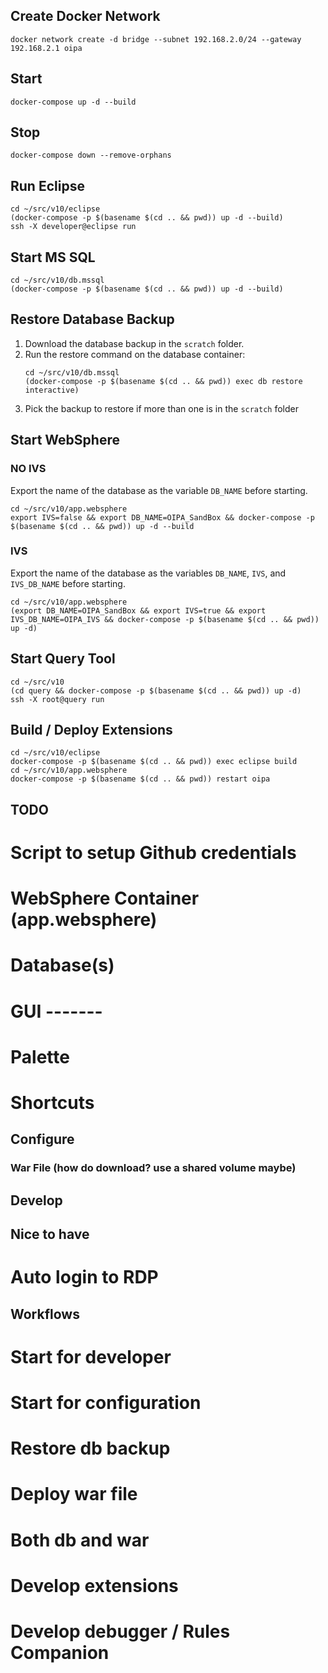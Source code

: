 ## Create Docker Network
```
docker network create -d bridge --subnet 192.168.2.0/24 --gateway 192.168.2.1 oipa
```

## Start
```
docker-compose up -d --build
```

## Stop
```
docker-compose down --remove-orphans
```

## Run Eclipse
```
cd ~/src/v10/eclipse
(docker-compose -p $(basename $(cd .. && pwd)) up -d --build)
ssh -X developer@eclipse run
```

## Start MS SQL
```
cd ~/src/v10/db.mssql
(docker-compose -p $(basename $(cd .. && pwd)) up -d --build)
```

## Restore Database Backup
1. Download the database backup in the `scratch` folder.
2. Run the restore command on the database container:
    ```
    cd ~/src/v10/db.mssql
    (docker-compose -p $(basename $(cd .. && pwd)) exec db restore interactive)
    ```
3. Pick the backup to restore if more than one is in the `scratch` folder

## Start WebSphere
### NO IVS
Export the name of the database as the variable `DB_NAME` before starting.
```
cd ~/src/v10/app.websphere
export IVS=false && export DB_NAME=OIPA_SandBox && docker-compose -p $(basename $(cd .. && pwd)) up -d --build
```

### IVS
Export the name of the database as the variables `DB_NAME`, `IVS`, and `IVS_DB_NAME` before starting.
```
cd ~/src/v10/app.websphere
(export DB_NAME=OIPA_SandBox && export IVS=true && export IVS_DB_NAME=OIPA_IVS && docker-compose -p $(basename $(cd .. && pwd)) up -d)
```

## Start Query Tool
```
cd ~/src/v10
(cd query && docker-compose -p $(basename $(cd .. && pwd)) up -d)
ssh -X root@query run
```

## Build / Deploy Extensions
```
cd ~/src/v10/eclipse
docker-compose -p $(basename $(cd .. && pwd)) exec eclipse build
cd ~/src/v10/app.websphere
docker-compose -p $(basename $(cd .. && pwd)) restart oipa
```

## TODO
# Script to setup Github credentials
# WebSphere Container (app.websphere)
# Database(s)
# GUI -------
# Palette
# Shortcuts
## Configure
### War File (how do download? use a shared volume maybe)
## Develop

## Nice to have
# Auto login to RDP


## Workflows
# Start for developer
# Start for configuration
# Restore db backup
# Deploy war file
# Both db and war
# Develop extensions
# Develop debugger / Rules Companion
